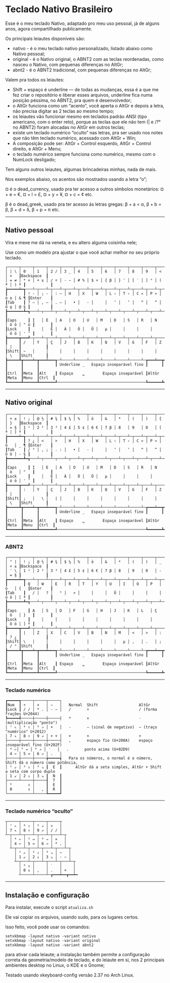 # Teclado Nativo Brasileiro

Esse é o meu teclado Nativo, adaptado pro meu uso pessoal,
já de alguns anos, agora compartilhado publicamente.

Os principais leiautes disponíveis são:
+ nativo - é o meu teclado nativo personalizado, listado abaixo como Nativo pessoal;
+ original - é o Nativo original, o ABNT2 com as teclas reordenadas, como nasceu o Nativo, com pequenas diferenças no AltGr;
+ abnt2 - é o ABNT2 tradicional, com pequenas diferenças no AltGr;

Valem pra todos os leiautes:
+ Shift + espaço é underline ― de todas as mudanças, essa é a que me fez criar o repositório e liberar esses arquivos, underline fica numa posição péssima, no ABNT2, pra quem é desenvolvedor;
+ o AltGr funciona como um “acento”, você aperta o AltGr e depois a letra, não precisa digitar as 2 teclas ao mesmo tempo;
+ os leiautes vão funcionar mesmo em teclados padrão ANSI (tipo americano, com o enter reto), porque as teclas que ele não tem (\| e /?° no ABNT2) foram alocadas no AltGr em outros teclas;
+ existe um teclado numérico “oculto” nas letras, pra ser usado nos notes que não têm teclado numérico, acessado com AltGr + Win;
+ A composição pode ser: AltGr + Control esquerdo, AltGr + Control direito, e AltGr + Menu;
+ o teclado numérico sempre funciona como numérico, mesmo com o NumLock desligado;

Tem alguns outros leiautes, algumas brincadeiras minhas, nada de mais.

Nos exemplos abaixo, os acentos são mostrados usando a letra “o”;

¤ é o dead_currency, usado pra ter acesso a outros símbolos monetários: ¤ + e = €, ¤ + l = £, ¤ + y = ¥, ¤ + c = ¢ etc.

β é o dead_greek, usado pra ter acesso às letras gregas: β + a = α, β + b = β, β + d = δ, β + p = π etc.


---
## Nativo pessoal

Vira e mexe me dá na veneta, e eu altero alguma coisinha nele;

Use como um modelo pra ajustar o que você achar melhor no seu próprio teclado.

    ┌─────┬─────┬─────┬─────┬─────┬─────┬─────┬─────┬─────┬─────┬─────┬─────┬─────┲━━━━━━━━━━━┓
    │ | \ │ 0   │ 1   │ 2 ∕ │ 3 _ │ 4   │ 5   │ 6   │ 7   │ 8   │ 9   │ <   │ >   ┃Backspace  ┃
    │ = ≠ │ * × │ + ± │ / ÷ │ - − │ # % │ $ ¤ │ { β │ } ″ │ [ ′ │ ] ° │ ( ª │ ) º ┃           ┃
    ┢━━━━━┷━┱───┴─┬───┴─┬───┴─┬───┴─┬───┴─┬───┴─┬───┴─┬───┴─┬───┴─┬───┴─┬───┴─┬───┺━┳━━━━━━━━━┫
    ┃       ┃ ! ‑ │ ; ‑ │ : ‒ │ H   │ X   │ W   │ L ‹ │ T › │ C « │ P » │ ò ọ │ & ¶ ┃Enter    ┃
    ┃Tab    ┃ ? ― │ , — │ . – │   • │   · │     │   ‘ │   ’ │   “ │   ” │ õ o̱ │ @ § ┃         ┃
    ┣━━━━━━━┻━┱───┴─┬───┴─┬───┴─┬───┴─┬───┴─┬───┴─┬───┴─┬───┴─┬───┴─┬───┴─┬───┴─┬───┺━┓       ┃
    ┃Caps     ┃ I   │ E   │ A   │ O   │ U   │ M   │ D   │ S   │ R   │ N   │ ô ǒ │ " ȯ ┃       ┃
    ┃Lock     ┃     │   È │   À │   Ò │   Ŭ │   µ │     │     │     │     │ ́ó ö │ ' ’ ┃       ┃
    ┣━━━━━┳━━━┹─┬───┴─┬───┴─┬───┴─┬───┴─┬───┴─┬───┴─┬───┴─┬───┴─┬───┴─┬───┴─┬───┴─┲━━━┻━━━━━━━┫
    ┃     ┃ /   │ Y   │ Ç   │ J   │ B   │ K   │ Q   │ V   │ G   │ F   │ Z   │ |   ┃           ┃
    ┃Shift┃ ~   │     │     │     │     │     │     │     │     │     │     │ \   ┃Shift      ┃
    ┣━━━━━┻┳━━━━┷━┳━━━┷━━━┱─┴─────┴─────┴─────┴─────┴─────┴─────┴─┲━━━┷━━┳━━┷━━━┳━┻━━━━┳━━━━━━┫
    ┃      ┃      ┃       ┃ Underline _   Espaço inseparável fino ┃      ┃      ┃      ┃      ┃
    ┃Ctrl  ┃Meta  ┃Alt    ┃ Espaço    ␣        Espaço inseparável ┃AltGr ┃Meta  ┃Menu  ┃Ctrl  ┃
    ┗━━━━━━┻━━━━━━┻━━━━━━━┹───────────────────────────────────────┺━━━━━━┻━━━━━━┻━━━━━━┻━━━━━━┛


---
## Nativo original

    ┌─────┬─────┬─────┬─────┬─────┬─────┬─────┬─────┬─────┬─────┬─────┬─────┬─────┲━━━━━━━━━━━┓
    │ + ± │ ! ¡ │ @ ½ │ # ¾ │ $ ¼ │ %   │ ö   │ &   │ *   │ (   │ )   │ {   │ }   ┃Backspace  ┃
    │ = § │ 1 ¹ │ 2 ² │ 3 ³ │ 4 £ │ 5 ¢ │ 6 € │ 7 β │ 8   │ 9   │ 0   │ [ ª │ ] º ┃           ┃
    ┢━━━━━┷━┱───┴─┬───┴─┬───┴─┬───┴─┬───┴─┬───┴─┬───┴─┬───┴─┬───┴─┬───┴─┬───┴─┬───┺━┳━━━━━━━━━┫
    ┃       ┃ ? ¿ │ <   │ >   │ H   │ X   │ W   │ L ‹ │ T › │ C « │ P » │ ô   │ _ ¶ ┃Enter    ┃
    ┃Tab    ┃ / ° │ , ; │ . : │   • │   · │     │   ‘ │   ’ │   “ │   ” │ õ ǒ │ - § ┃         ┃
    ┣━━━━━━━┻━┱───┴─┬───┴─┬───┴─┬───┴─┬───┴─┬───┴─┬───┴─┬───┴─┬───┴─┬───┴─┬───┴─┬───┺━┓       ┃
    ┃Caps     ┃ I   │ E   │ A   │ O   │ U   │ M   │ D   │ S   │ R   │ N   │ ò   │ "   ┃       ┃
    ┃Lock     ┃     │   È │   À │   Ò │   Ŭ │   µ │     │     │     │     │ ó ö │ ' ’ ┃       ┃
    ┣━━━━━┳━━━┹─┬───┴─┬───┴─┬───┴─┬───┴─┬───┴─┬───┴─┬───┴─┬───┴─┬───┴─┬───┴─┬───┴─┲━━━┻━━━━━━━┫
    ┃     ┃ :   │ Y   │ Ç   │ J   │ B   │ K   │ Q   │ V   │ G   │ F   │ Z   │ |   ┃           ┃
    ┃Shift┃ ;   │   \ │   | │     │     │     │     │     │     │     │     │ \   ┃Shift      ┃
    ┣━━━━━┻┳━━━━┷━┳━━━┷━━━┱─┴─────┴─────┴─────┴─────┴─────┴─────┴─┲━━━┷━━┳━━┷━━━┳━┻━━━━┳━━━━━━┫
    ┃      ┃      ┃       ┃ Underline _   Espaço inseparável fino ┃      ┃      ┃      ┃      ┃
    ┃Ctrl  ┃Meta  ┃Alt    ┃ Espaço    ␣        Espaço inseparável ┃AltGr ┃Meta  ┃Menu  ┃Ctrl  ┃
    ┗━━━━━━┻━━━━━━┻━━━━━━━┹───────────────────────────────────────┺━━━━━━┻━━━━━━┻━━━━━━┻━━━━━━┛

---
### ABNT2

    ┌─────┬─────┬─────┬─────┬─────┬─────┬─────┬─────┬─────┬─────┬─────┬─────┬─────┲━━━━━━━━━━━┓
    │ " | │ ! ¡ │ @ ½ │ # ¾ │ $ ¼ │ %   │ ö   │ &   │ *   │ (   │ )   │ _   │ + ± ┃Backspace  ┃
    │ ' \ │ 1 ¹ │ 2 ² │ 3 ³ │ 4 £ │ 5 ¢ │ 6 € │ 7 β │ 8   │ 9   │ 0   │ -   │ = § ┃           ┃
    ┢━━━━━┷━┱───┴─┬───┴─┬───┴─┬───┴─┬───┴─┬───┴─┬───┴─┬───┴─┬───┴─┬───┴─┬───┴─┬───┺━┳━━━━━━━━━┫
    ┃       ┃ Q   │ W   │ E   │ R   │ T   │ Y   │ U   │ I   │ O   │ P   │ ò   │ {   ┃Enter    ┃
    ┃Tab    ┃   / │   ? │   ° │   ¤ │     │     │   Ŭ │     │     │     │ ó ǒ │ [ ª ┃         ┃
    ┣━━━━━━━┻━┱───┴─┬───┴─┬───┴─┬───┴─┬───┴─┬───┴─┬───┴─┬───┴─┬───┴─┬───┴─┬───┴─┬───┺━┓       ┃
    ┃Caps     ┃ A   │ S   │ D   │ F   │ G   │ H   │ J   │ K   │ L   │ Ç   │ ô   │ }   ┃       ┃
    ┃Lock     ┃     │     │     │     │     │     │     │     │     │     │ õ ö │ ] º ┃       ┃
    ┣━━━━━┳━━━┹─┬───┴─┬───┴─┬───┴─┬───┴─┬───┴─┬───┴─┬───┴─┬───┴─┬───┴─┬───┴─┬───┴─┲━━━┻━━━━━━━┫
    ┃     ┃ |   │ Z   │ X   │ C   │ V   │ B   │ N   │ M   │ <   │ >   │ :   │ ? ¿ ┃           ┃
    ┃Shift┃ \   │     │     │     │     │     │     │   µ │ ,   │ .   │ ;   │ / ° ┃Shift      ┃
    ┣━━━━━┻┳━━━━┷━┳━━━┷━━━┱─┴─────┴─────┴─────┴─────┴─────┴─────┴─┲━━━┷━━┳━━┷━━━┳━┻━━━━┳━━━━━━┫
    ┃      ┃      ┃       ┃ Underline _   Espaço inseparável fino ┃      ┃      ┃      ┃      ┃
    ┃Ctrl  ┃Meta  ┃Alt    ┃ Espaço    ␣        Espaço inseparável ┃AltGr ┃Meta  ┃Menu  ┃Ctrl  ┃
    ┗━━━━━━┻━━━━━━┻━━━━━━━┹───────────────────────────────────────┺━━━━━━┻━━━━━━┻━━━━━━┻━━━━━━┛

---
### Teclado numérico

    ┏━━━━━┱─────┬─────┬─────┐
    ┃Num  ┃ ÷   │ ×   │ −   │   Normal  Shift                  AltGr
    ┃Lock ┃ / ∕ │ * . │ - − │   /       ÷                      ∕ (forma frações U+2044)
    ┡━━━━━╃─────┼─────┼─────┤   *       ×                      ⋅ (multiplicação "ponto")
    │ ⁷ ⇖ │ ⁸ ⇑ │ ⁹ ⇗ │ +   │   -       − (sinal de negativo)  − (traço "numérico" U+2012)
    │ 7 ↖ │ 8 ↑ │ 9 ↗ │ + + │   +       +                      +
    ├─────┼─────┼─────┼─────┤   ,       espaço fio (U+200A)    espaço inseparável fino (U+202F)
    │ ⁴ ⇐│ ⁵ ⇔ │ ⁶ ⇗ │ ˙   │   .       ponto acima (U+02D9)
    │ 4 ← │ 5 ↔ │ 6 ↗ │ .   │
    ├─────┼─────┼─────╆━━━━━┪   Para os números, o normal é o número, Shift dá o número como potência,
    │ ¹ ⇙ │ ² ⇓ │ ³ ⇘ ┃  E  ┃      AltGr dá a seta simples, AltGr + Shift a seta com corpo duplo
    │ 1 ↙ │ 2 ↓ │ 3 ↘ ┃  N  ┃
    ├─────┴─────┼─────┨  T  ┃
    │ ⁰       ⇕ │     ┃  E  ┃
    │ 0       ↕ │   , ┃  R  ┃
    └───────────┴─────┺━━━━━┛

---
### Teclado numérico “oculto”

    ┬─────┬─────┬─────┬─────┬
    │ ⁷ ⇖ │ ⁸ ⇑ │ ⁹ ⇗ │ ÷   │
    │ 7 ↖ │ 8 ↑ │ 9 ↗ │ / ∕ │
    ┴─┬───┴─┬───┴─┬───┴─┬───┴─┬
      │ ⁴ ⇐ │ ⁵ ⇔ │ ⁶ ⇒ │ ×   │
      │ 4 ← │ 5 ↔ │ 6 → │ * . │
      ┴─┬───┴─┬───┴─┬───┴─┬───┴─┬
        │ ¹ ⇙ │ ² ⇓ │ ³ ⇘ │ −   │
        │ 1 ↙ │ 2 ↓ │ 3 ↘ │ - − │
        ┴─┬───┴─┬───┴─┬───┴─┬───┴─┬
          │ ⁰ ⇕ │     │ ˙   │     │
          │ 0 ↕ │ ,   │ .   │ +   │
          ┴─────┴─────┴─┲━━━┷━━┳━━┷━

---
## Instalação e configuração

Para instalar, execute o script `atualiza.sh`

Ele vai copiar os arquivos, usando sudo, para os lugares certos.

Isso feito, você pode usar os comandos:

    setxkbmap -layout nativo -variant nativo
    setxkbmap -layout nativo -variant original
    setxkbmap -layout nativo -variant abnt2

para ativar cada leiaute; a instalação também permite a configuração correta da geometria/modelo de teclado, e do leiaute em si, nos 2 principais ambientes desktop no Linux, o KDE e o Gnome;

Testado usando xkeyboard-config versão 2.37 no Arch Linux.
